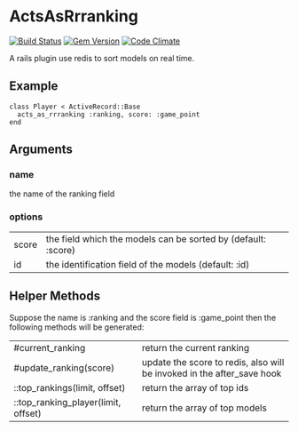 # ActsAsRrranking

[![Build Status](https://travis-ci.org/cctiger36/acts_as_rrranking.png?branch=master)](https://travis-ci.org/cctiger36/acts_as_rrranking) [![Gem Version](https://badge.fury.io/rb/acts_as_rrranking.png)](http://badge.fury.io/rb/acts_as_rrranking) [![Code Climate](https://codeclimate.com/github/cctiger36/acts_as_rrranking.png)](https://codeclimate.com/github/cctiger36/acts_as_rrranking)

A rails plugin use redis to sort models on real time.

## Example

    class Player < ActiveRecord::Base
      acts_as_rrranking :ranking, score: :game_point
    end

## Arguments

### name

the name of the ranking field

### options

<table>
  <tr>
    <td>score</td><td>the field which the models can be sorted by (default: :score)</td>
  <tr>
  </tr>
    <td>id</td><td>the identification field of the models (default: :id)</td>
  </tr>
</table>

## Helper Methods

Suppose the name is :ranking and the score field is :game_point then the following methods will be generated:

<table>
  <tr>
    <td>#current_ranking</td><td>return the current ranking</td>
  <tr>
  </tr>
    <td>#update_ranking(score)</td><td>update the score to redis, also will be invoked in the after_save hook</td>
  <tr>
  </tr>
    <td>::top_rankings(limit, offset)</td><td>return the array of top ids</td>
  <tr>
  </tr>
    <td>::top_ranking_player(limit, offset)</td><td>return the array of top models</td>
  </tr>
</table>
